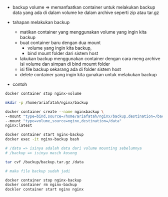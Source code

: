 - backup volume => memanfaatkan container untuk melakukan backup data yang ada di dalam volume ke dalam archive seperti zip atau tar.gz

- tahapan melakukan backup
    - matikan container yang menggunakan volume yang ingin kita backup
    - buat container baru dengan dua mount
        - volume yang ingin kita backup,
        - bind mount folder dari sistem host
    - lakukan backup menggunakan container dengan cara meng archive isi volume dan simpan di bind moumt folder
    - isi file backup sekarang ada di folder sistem host
    - delete container yang ingin kita gunakan untuk melakukan backup


- contoh
```bash
docker container stop nginx-volume

mkdir -p /home/ariafatah/nginx/backup

docker container create --name nginxbackup \
--mount "type=bind,source=/home/ariafatah/nginx/backup,destination=/backup" \
--mount "type=volume,source=nginx,destination=/data"
nginx:latest

docker container start nginx-backup
docker exec -it nginx-backup bash

# /data => isinya adalah data dari volume mounting sebelumnya
# /backup => isinya masih kosong

tar cvf /backup/backup.tar.gz /data

# maka file backup sudah jadi

docker container stop nginx-backup
docker container rm nginx-backup
dockler container start nginx nginx
```